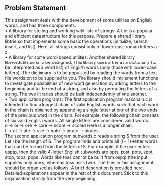 ## Problem Statement
This assignment deals with the development of some utilities on English words, and has three components.    
• A library for storing and working with lists of strings: A trie is a popular and efficient data structure for this purpose. Prepare a shared library libtrie.so that implements some basic trie operations (initialize, search, insert, and list). Here, all strings consist only of lower-case roman letters a–z.    
• A library for some word-based utilities: Another shared library libwordutils.so is to be designed. This library uses a trie as a dictionary (to be interpreted as a word list) of English words (only those with lower-case letters). The dictionary is to be populated by reading the words from a text file words.txt to be supplied to you. The library should implement functions to investigate possibilities of new word generation by adding letters to the beginning and to the end of a string, and also by permuting the letters of a string. The two libraries should be built independently of one another.    
• Two application programs: The first application program maxchain.c is intended to find a longest chain of valid English words such that each word in the chain is obtained by appending a single letter at one of the two ends of the previous word in the chain. For example, the following chain consists of six valid English words. All single letters are considered valid words.     
o → or → ore → core → score → scored Here is a longer chain.    
t → at → ate → rate → irate → pirate → pirates    
The second application program subwords.c reads a string S from the user. Let l be the length of
S. The program finds and prints all (l − 1)-letter words that can be formed from the letters of S. For example, if the user enters osptp, then the valid 4-letter English subwords are
opts, post, pots, spot, stop, tops, pops.
Words like toss cannot be built from osptp (the input supplies only one s, whereas toss uses two).
The files in this assignment should be organized as follows. A brief description is provided here. Detailed explanations appear in the rest of this document. Stick to this organization strictly from the very beginning.
